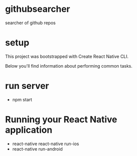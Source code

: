 # githubsearcher
searcher of github repos

# setup
This project was bootstrapped with Create React Native CLI.

Below you'll find information about performing common tasks.

# run server

- npm start

# Running your React Native application

- react-native react-native run-ios 
- react-native run-android

